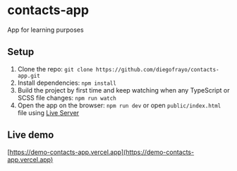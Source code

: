 # contacts-app

App for learning purposes

## Setup

1. Clone the repo: `git clone https://github.com/diegofrayo/contacts-app.git`
2. Install dependencies: `npm install`
3. Build the project by first time and keep watching when any TypeScript or SCSS file changes: `npm run watch`
4. Open the app on the browser: `npm run dev` or open `public/index.html` file using [Live Server](https://marketplace.visualstudio.com/items?itemName=ritwickdey.LiveServer)

## Live demo

[https://demo-contacts-app.vercel.app](https://demo-contacts-app.vercel.app)
